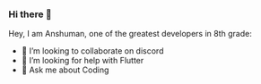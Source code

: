 ### Hi there 👋

Hey, I am Anshuman, one of the greatest developers in 8th grade:

- 👯 I’m looking to collaborate on discord
- 🤔 I’m looking for help with Flutter
- 💬 Ask me about Coding

